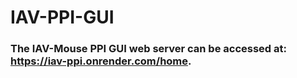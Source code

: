 # IAV-PPI-GUI

### The IAV-Mouse PPI GUI web server can be accessed at: https://iav-ppi.onrender.com/home.
